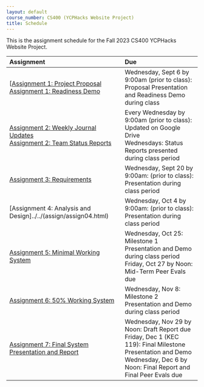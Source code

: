 ```yaml
---
layout: default
course_number: CS400 (YCPHacks Website Project)
title: Schedule
---
```


This is the assignment schedule for the Fall 2023 CS400 YCPHacks Website Project. 

**Assignment** | **Due**
:--------------|:---------
[[Assignment 1: Project Proposal](../../assign/assign01.html)<br>[Assignment 1: Readiness Demo](../../assign/assign01.html)  | Wednesday, Sept 6 by 9:00am (prior to class): Proposal Presentation and Readiness Demo during class
[Assignment 2: Weekly Journal Updates](../../assign/assign02.html)<br>[Assignment 2: Team Status Reports](../../assign/assign02.html) | Every Wednesday by 9:00am (prior to class): Updated on Google Drive<br> Wednesdays: Status Reports presented during class period
[Assignment 3: Requirements](../../assign/assign03.html)                   | Wednesday, Sept 20 by 9:00am: (prior to class): Presentation during class period
[Assignment 4: Analysis and Design]../../(assign/assign04.html)            | Wednesday, Oct 4 by 9:00am: (prior to class): Presentation during class period
[Assignment 5: Minimal Working System](assign/assign05.html)               | Wednesday, Oct 25: Milestone 1 Presentation and Demo during class period<br>Friday, Oct 27 by Noon: Mid-Term Peer Evals due
[Assignment 6: 50% Working System](assign/assign06.html)                   | Wednesday, Nov 8: Milestone 2 Presentation and Demo during class period
[Assignment 7: Final System Presentation and Report](assign/assign07.html) | Wednesday, Nov 29 by Noon: Draft Report due<br>Friday, Dec 1 (KEC 119): Final Milestone Presentation and Demo<br>Wednesday, Dec 6 by Noon: Final Report and Final Peer Evals due